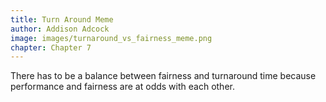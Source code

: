 ```yaml
---
title: Turn Around Meme
author: Addison Adcock
image: images/turnaround_vs_fairness_meme.png
chapter: Chapter 7
---
```

There has to be a balance between fairness and turnaround time because 
performance and fairness are at odds with each other.
